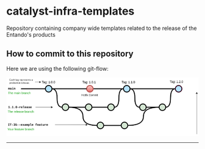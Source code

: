 # catalyst-infra-templates
Repository containing company wide templates related to the release of the Entando's products

## How to commit to this repository

Here we are using the following git-flow:

![Catalyst/Infra git-flow](images/catalyst-git-flow.png)

---
